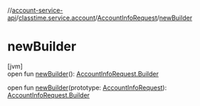 //[account-service-api](../../../index.md)/[classtime.service.account](../index.md)/[AccountInfoRequest](index.md)/[newBuilder](new-builder.md)

# newBuilder

[jvm]\
open fun [newBuilder](new-builder.md)(): [AccountInfoRequest.Builder](-builder/index.md)

open fun [newBuilder](new-builder.md)(prototype: [AccountInfoRequest](index.md)): [AccountInfoRequest.Builder](-builder/index.md)
